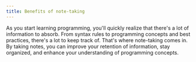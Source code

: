 ```yaml
---
title: Benefits of note-taking
---
```



As you start learning programming, you'll quickly realize that there's a lot of information to absorb. From syntax rules to programming concepts and best practices, there's a lot to keep track of. That's where note-taking comes in. By taking notes, you can improve your retention of information, stay organized, and enhance your understanding of programming concepts.